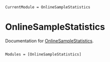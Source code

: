 ```@meta
CurrentModule = OnlineSampleStatistics
```

# OnlineSampleStatistics

Documentation for [OnlineSampleStatistics](https://github.com/FerreolS/OnlineSampleStatistics.jl).

```@index
```

```@autodocs
Modules = [OnlineSampleStatistics]
```
